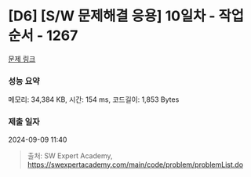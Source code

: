 # [D6] [S/W 문제해결 응용] 10일차 - 작업순서 - 1267 

[문제 링크](https://swexpertacademy.com/main/code/problem/problemDetail.do?contestProbId=AV18TrIqIwUCFAZN) 

### 성능 요약

메모리: 34,384 KB, 시간: 154 ms, 코드길이: 1,853 Bytes

### 제출 일자

2024-09-09 11:40



> 출처: SW Expert Academy, https://swexpertacademy.com/main/code/problem/problemList.do